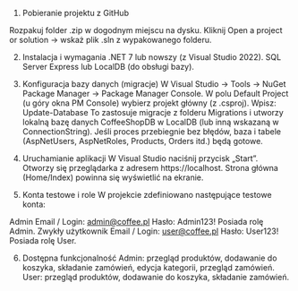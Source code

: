 
1. Pobieranie projektu z GitHub

Rozpakuj folder .zip w dogodnym miejscu na dysku.
Kliknij Open a project or solution → wskaż plik .sln z wypakowanego folderu.

2. Instalacja i wymagania
.NET 7 lub nowszy (z Visual Studio 2022).
SQL Server Express lub LocalDB (do obsługi bazy).

3. Konfiguracja bazy danych (migracje)
W Visual Studio → Tools → NuGet Package Manager → Package Manager Console.
W polu Default Project (u góry okna PM Console) wybierz projekt główny (z .csproj).
Wpisz:
Update-Database
To zastosuje migracje z folderu Migrations i utworzy lokalną bazę danych CoffeeShopDB w LocalDB (lub inną wskazaną w ConnectionString).
Jeśli proces przebiegnie bez błędów, baza i tabele (AspNetUsers, AspNetRoles, Products, Orders itd.) będą gotowe.

4. Uruchamianie aplikacji
W Visual Studio naciśnij przycisk „Start”.
Otworzy się przeglądarka z adresem https://localhost.
Strona główna (Home/Index) powinna się wyświetlić na ekranie.

5. Konta testowe i role
W projekcie zdefiniowano następujące testowe konta:

Admin
Email / Login: admin@coffee.pl
Hasło: Admin123!
Posiada rolę Admin.
Zwykły użytkownik
Email / Login: user@coffee.pl
Hasło: User123!
Posiada rolę User.

6. Dostępna funkcjonalność
Admin: przegląd produktów, dodawanie do koszyka, składanie zamówień, edycja kategorii, przegląd zamówień.
User: przegląd produktów, dodawanie do koszyka, składanie zamówień.
